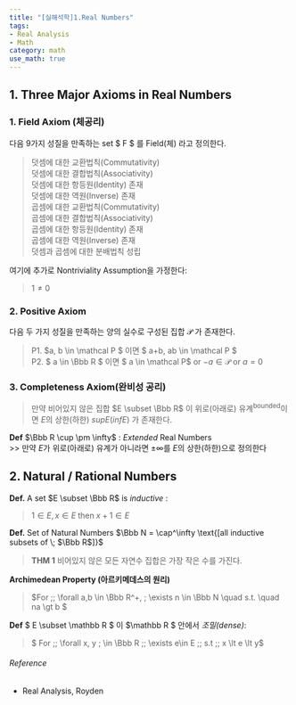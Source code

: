 ```yaml
---
title: "[실해석학]1.Real Numbers"
tags:
- Real Analysis
- Math
category: math
use_math: true
---
```

## 1. Three Major Axioms in Real Numbers
### 1. Field Axiom (체공리)
다음 9가지 성질을 만족하는 set $ F $ 를 Field(체) 라고 정의한다.   
>덧셈에 대한 교환법칙(Commutativity)   
덧셈에 대한 결합법칙(Associativity)   
덧셈에 대한 항등원(Identity) 존재   
덧셈에 대한 역원(Inverse) 존재   
곱셈에 대한 교환법칙(Commutativity)   
곱셈에 대한 결합법칙(Associativity)   
곱셈에 대한 항등원(Identity) 존재   
곱셈에 대한 역원(Inverse) 존재   
덧셈과 곱셈에 대한 분배법칙 성립   

여기에 추가로 Nontriviality Assumption을 가정한다:
> $1 \neq 0$ 

### 2. Positive Axiom

다음 두 가지 성질을 만족하는 양의 실수로 구성된 집합 $\mathcal P$ 가 존재한다.
> P1. $a, b \in \mathcal P $ 이면 $ a+b, ab \in \mathcal P $   
P2. $ a \in \Bbb R $ 이면 $ a \in \mathcal P$ or $-a \in \mathcal P$ or $a = 0$ 

### 3. Completeness Axiom(완비성 공리)
> 만약 비어있지 않은 집합 $E \subset \Bbb R$ 이 위로(아래로) 유계<sup>bounded</sup>이면 $E$의 상한(하한) $supE(infE)$ 가 존재한다.   
   
**Def** $\Bbb R \cup \pm \infty$ : *Extended* Real Numbers   
\>> 만약 $E$가 위로(아래로) 유계가 아니라면 $\pm \infty$를 $E$의 상한(하한)으로 정의한다

## 2. Natural / Rational Numbers
**Def.** A set $E \subset \Bbb R$ is *inductive* :    
> $1 \in E, x \in E\; \text{then} \; x+1 \in E$

**Def.** Set of Natural Numbers $\Bbb N = \cap^\infty \text{[all inductive subsets of \; $\Bbb R$]}$ 

> **THM 1** 비어있지 않은 모든 자연수 집합은 가장 작은 수를 가진다.

**Archimedean Property (아르키메데스의 원리)**   
> $For \;\; \forall a,b \in \Bbb R^+, \; \exists n \in \Bbb N \quad s.t.  \quad na \gt b $

**Def** $ E \subset \mathbb R $ 이 $\mathbb R $ 안에서 *조밀(dense)*:    
> $ For \;\; \forall x, y \; \in \Bbb R \;\; \exists e\in E \;\; s.t \;\; x \lt e \lt y$

###### Reference
 - Real Analysis, Royden